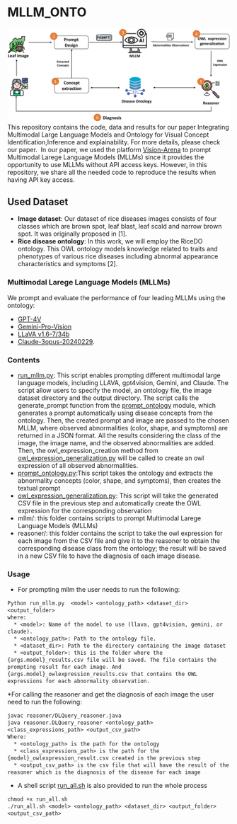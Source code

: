 # MLLM_ONTO
![Alt Text](https://github.com/anonymousUserblanked/MLLM_ONTO/blob/main/framework.PNG)
This repository contains the code, data and results for our paper Integrating Multimodal Large Language Models and Ontology for Visual Concept Identification,Inference and explainability.
For more details, please check our paper. 
In our paper, we used the platform  [Vision-Arena](https://huggingface.co/spaces/WildVision/vision-arena) to prompt Multimodal Larege Language Models (MLLMs) since it provides the opportunity to use MLLMs without API access keys.
However, in this repository, we share all the needed code to reproduce the results when having API key access.

## Used Dataset
* **Image dataset**: Our dataset of rice diseases images consists of four classes which are brown spot, leaf blast, leaf scald and narrow brown spot. It was originally proposed in [1].
* **Rice disease ontology**: In this work, we will employ the RiceDO ontology. This OWL ontology models knowledge related to traits and phenotypes of various rice diseases including abnormal appearance characteristics and symptoms [2].
### Multimodal Larege Language Models (MLLMs)
We prompt and evaluate the performance of four leading MLLMs using the ontology: 
* [GPT-4V](https://openai.com/index/gpt-4v-system-card)
* [Gemini-Pro-Vision](https://cloud.google.com/vertex-ai/generative-ai/docs/model-reference/gemini#gemini-pro-vision)
* [LLaVA v1.6-7/34b](https://huggingface.co/liuhaotian/llava-v1.6-34b)
* [Claude-3opus-20240229](https://www.anthropic.com/claude).
### Contents
* [run_mllm.py](https://github.com/anonymousUserblanked/MLLM_ONTO/blob/main/run_mllm.py): This script enables prompting different multimodal large language models, including LLAVA, gpt4vision, Gemini, and Claude. The script allow users to specify the model, an ontology file, the image dataset directory and the output directory. The script calls the generate_prompt function from the [prompt_ontology](https://github.com/anonymousUserblanked/MLLM_ONTO/blob/main/prompt_ontology.py) module, which generates a prompt automatically using disease concepts from the ontology. Then, the created prompt and image are passed to the chosen MLLM, where observed abnormalities (color, shape, and symptoms) are returned in a JSON format. All the results considering the class of the image, the image name, and the observed abnormalities are added. Then, the owl_expression_creation method from [owl_expression_generalization.py](https://github.com/anonymousUserblanked/MLLM_ONTO/blob/main/owl_expression_generalization.py)  will be called to create an owl expression of all observed abnormalities.
* [prompt_ontology.py](https://github.com/anonymousUserblanked/MLLM_ONTO/blob/main/prompt_ontology.py):This script takes the ontology and extracts the abnormality concepts (color, shape, and symptoms), then creates the textual prompt 
* [owl_expression_generalization.py](https://github.com/anonymousUserblanked/MLLM_ONTO/blob/main/owl_expression_generalization.py): This script will take the generated CSV file in the previous step and automatically create the OWL expression for the corresponding observation
* mllm/: this folder contains scripts to prompt Multimodal Larege Language Models (MLLMs) 
* reasoner/: this folder contains the script to take the owl expression for each image from the CSV file and give it to the reasoner to obtain the corresponding disease class from the ontology; the result will be saved in a new CSV file to have the diagnosis of each image disease.
### Usage
* For prompting mllm the user needs to run the following:
```
Python run_mllm.py  <model> <ontology_path> <dataset_dir> <output_folder> 
where:
  * <model>: Name of the model to use (llava, gpt4vision, gemini, or claude).
  * <ontology_path>: Path to the ontology file.
  * <dataset_dir>: Path to the directory containing the image dataset
  * <output_folder>: this is the folder where the {args.model}_results.csv file will be saved. The file contains the prompting result for each image. And {args.model}_owlexpression_results.csv that contains the OWL expressions for each abnormality observation.
```
*For calling the reasoner and get the diagnosis of each image the user need to run the following:
```
javac reasoner/DLQuery_reasoner.java
java reasoner.DLQuery_reasoner <ontology_path> <class_expressions_path> <output_csv_path>
Where:
  * <ontology_path> is the path for the ontology 
  * <class_expressions_path> is the path for the {model}_owlexpression_result.csv created in the previous step
  * <output_csv_path> is the csv file that will have the result of the reasoner which is the diagnosis of the disease for each image
```
* A shell script [run_all.sh](https://github.com/anonymousUserblanked/MLLM_ONTO/blob/main/run_all.sh) is also provided to run the whole process

```
chmod +x run_all.sh
./run_all.sh <model> <ontology_path> <dataset_dir> <output_folder> <output_csv_path>
```
